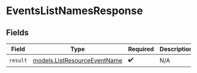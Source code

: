 # EventsListNamesResponse


## Fields

| Field                                                              | Type                                                               | Required                                                           | Description                                                        |
| ------------------------------------------------------------------ | ------------------------------------------------------------------ | ------------------------------------------------------------------ | ------------------------------------------------------------------ |
| `result`                                                           | [models.ListResourceEventName](../models/listresourceeventname.md) | :heavy_check_mark:                                                 | N/A                                                                |